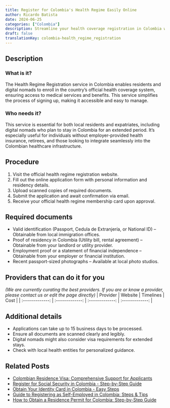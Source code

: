 ```yaml
---
title: Register for Colombia's Health Regime Easily Online
author: Ricardo Batista
date: 2024-06-25
categories: ["Colombia"]
description: Streamline your health coverage registration in Colombia with our detailed guide. Save time and ensure you're covered.
draft: false
translationKey: colombia-health_regime_registration
---
```


## Description
### What is it?
The Health Regime Registration service in Colombia enables residents and digital nomads to enroll in the country’s official health coverage system, ensuring access to medical services and benefits. This service simplifies the process of signing up, making it accessible and easy to manage.

### Who needs it?
This service is essential for both local residents and expatriates, including digital nomads who plan to stay in Colombia for an extended period. It’s especially useful for individuals without employer-provided health insurance, retirees, and those looking to integrate seamlessly into the Colombian healthcare infrastructure.

## Procedure

1. Visit the official health regime registration website.
2. Fill out the online application form with personal information and residency details.
3. Upload scanned copies of required documents.
4. Submit the application and await confirmation via email.
5. Receive your official health regime membership card upon approval.


## Required documents

- Valid identification (Passport, Cedula de Extranjería, or National ID) – Obtainable from local immigration offices.
- Proof of residency in Colombia (Utility bill, rental agreement) – Obtainable from your landlord or utility provider.
- Employment proof or a statement of financial independence – Obtainable from your employer or financial institution.
- Recent passport-sized photographs – Available at local photo studios.


## Providers that can do it for you
_(We are currently curating the best providers. If you are or know a provider, please contact us or edit the page directly)_
| Provider        |     Website     |     Timelines    |       Cost      |
| :-------------: | :-------------: |  :-------------: | :-------------: |

## Additional details

- Applications can take up to 15 business days to be processed.
- Ensure all documents are scanned clearly and legibly.
- Digital nomads might also consider visa requirements for extended stays.
- Check with local health entities for personalized guidance.




## Related Posts

- [Colombian Residence Visa: Comprehensive Support for Applicants](https://tramitit.com/guides/colombia/residence_visa_request/)
- [Register for Social Security in Colombia - Step-by-Step Guide](https://tramitit.com/guides/colombia/social_security_system_registration/)
- [Obtain Your Identity Card in Colombia - Easy Steps](https://tramitit.com/guides/colombia/identity_card_issuance/)
- [Guide to Registering as Self-Employed in Colombia: Steps & Tips](https://tramitit.com/guides/colombia/self-employed_registration/)
- [How to Obtain a Residence Permit for Colombia: Step-by-Step Guide](https://tramitit.com/guides/colombia/residence_permit/)